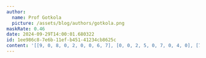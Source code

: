 ```yaml
---
author:
  name: Prof Gotkola
  picture: /assets/blog/authors/gotkola.png
maskRate: 0.46
date: 2024-09-29T14:00:01.680322
id: 1ee986c8-7e6b-11ef-b451-41234cb8625c
content: '[[9, 0, 8, 0, 2, 0, 0, 6, 7], [0, 0, 2, 5, 0, 7, 0, 4, 0], [7, 0, 3, 0, 0, 8, 0, 0, 2], [0, 0, 0, 4, 7, 0, 0, 3, 8], [0, 7, 4, 0, 3, 0, 6, 0, 5], [8, 0, 0, 0, 5, 6, 0, 1, 4], [0, 2, 0, 0, 0, 5, 4, 0, 0], [4, 9, 6, 7, 0, 0, 5, 0, 1], [1, 8, 5, 6, 4, 2, 0, 7, 9]]'
---
```

